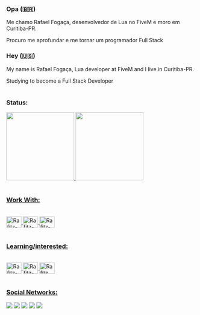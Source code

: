 ### Opa (🇧🇷) 

Me chamo Rafael Fogaça, desenvolvedor de Lua no FiveM e moro em Curitiba-PR.
    
Procuro me aprofundar e me tornar um programador Full Stack

### Hey (🇺🇸)

My name is Rafael Fogaça, Lua developer at FiveM and I live in Curitiba-PR.
    
Studying to become a Full Stack Developer

#
### Status:

<div>
  <a href="https://github.com/rafitz">
  <img height="180em" src="https://github-readme-stats.vercel.app/api?username=rafitz&show_icons=true&theme=dracula&include_all_commits=true&count_private=true"/>
  <img height="180em" src="https://github-readme-stats.vercel.app/api/top-langs/?username=rafitz&layout=compact&langs_count=7&theme=dracula"/>
</div>

#
### Work With:

<div style="display: inline_block"><br>
  <img align="center" alt="Rafitz-Lua" height="30" width="40" src="https://cdn.discordapp.com/attachments/783052680204517458/882948261244194857/lua-plain-wordmark.svg">
  <img align="center" alt="Rafitz-css" height="30" width="40" src="https://cdn.discordapp.com/attachments/885838000423063572/888226188559024169/css3-original.svg">
  <img align="center" alt="Rafitz-html" height="30" width="40" src="https://cdn.discordapp.com/attachments/885838000423063572/888226390418264084/html5-original.svg">
</div>

#
### Learning/interested:

<div style="display: inline_block"><br>
  <img align="center" alt="Rafitz-js" height="30" width="40" src="https://cdn.discordapp.com/attachments/885838000423063572/888226866941550642/javascript-original.svg">
  <img align="center" alt="Rafitz-php" height="30" width="40" src="https://cdn.discordapp.com/attachments/885838000423063572/888227665893556224/php-plain.svg">
  <img align="center" alt="Rafitz" height="30" width="40" src="https://cdn.discordapp.com/attachments/885838000423063572/888228399582162944/react-original.svg">
</div>

#
### Social Networks:

<div> 
  <a href="https://www.youtube.com/channel/UCuJIkFSCjubtU_5X_oPaKbw" target="_blank"><img src="https://img.shields.io/badge/YouTube-FF0000?style=for-the-badge&logo=youtube&logoColor=white" target="_blank"></a>
  <a href="https://instagram.com/rafitz_ofc" target="_blank"><img src="https://img.shields.io/badge/-Instagram-%23E4405F?style=for-the-badge&logo=instagram&logoColor=white" target="_blank"></a>
 	<a href="https://www.twitch.tv/rafitzz_" target="_blank"><img src="https://img.shields.io/badge/Twitch-9146FF?style=for-the-badge&logo=twitch&logoColor=white" target="_blank"></a>
 <a href="https://discord.gg/rafitzcm" target="_blank"><img src="https://img.shields.io/badge/Discord-7289DA?style=for-the-badge&logo=discord&logoColor=white" target="_blank"></a> 
  <a href = "mailto:rafaelfocaca@gmail.com"><img src="https://img.shields.io/badge/-Gmail-%23333?style=for-the-badge&logo=gmail&logoColor=white" target="_blank"></a>
</div>
